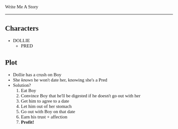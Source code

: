 <Style>
    Body {
        Font-size: 15px;
        Font-family: Verdana;
    };
</Style>

Write Me A Story
****************
Characters
----------
- DOLLIE
    - PRED

Plot
----
- Dollie has a crush on Boy
- She _knows_ he won't date her, knowing she's a Pred
- Solution?
    1. Eat Boy
    1. Convince Boy that he'll be digested if he doesn't go out with her
    1. Get him to agree to a date
    1. Let him out of her stomach
    1. Go out with Boy on that date
    1. Earn his trust + affection
    1. __Profit!__